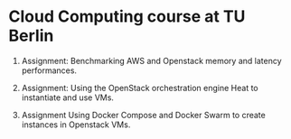 # Cloud Computing course at TU Berlin

1. Assignment:
Benchmarking AWS and Openstack memory and latency performances.

2. Assignment:
Using the OpenStack orchestration engine Heat to instantiate and use VMs.

3. Assignment
Using Docker Compose and Docker Swarm to create instances in Openstack VMs.

